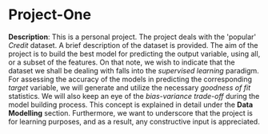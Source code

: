 # Project-One

**Description**: This is a personal project. The project deals with the 'popular' *Credit* dataset. A brief description of the dataset is provided. The aim of the project is to build the best model for predicting the output variable, using all, or a subset of the features. On that note, we wish to indicate that the dataset we shall be dealing with falls into the *supervised learning* paradigm. For assessing the accuracy of the models in predicting the corresponding *target* variable, we will generate and utilize the necessary *goodness of fit* statistics. We will also keep an eye of the *bias-variance trade-off* during the model building process. This concept is explained in detail under the **Data Modelling** section. Furthermore, we want to underscore that the project is for learning purposes, and as a result, any constructive input is appreciated.

